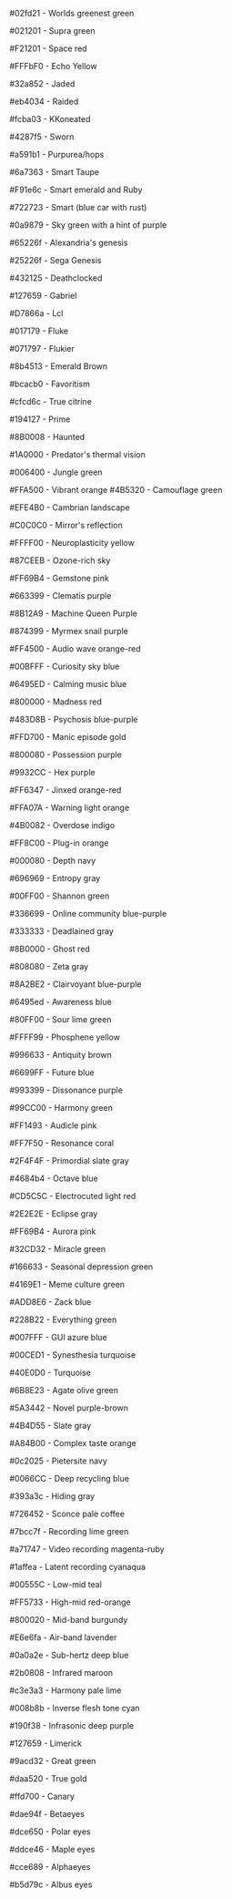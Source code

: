 #02fd21 - Worlds greenest green

#021201 - Supra green

#F21201 - Space red

#FFFbF0 - Echo Yellow

#32a852 - Jaded

#eb4034 - Raided

#fcba03 - KKoneated

#4287f5 - Sworn

#a591b1 - Purpurea/hops

#6a7363 - Smart Taupe

#F91e6c - Smart emerald and Ruby

#722723 - Smart (blue car with rust)

#0a9879 - Sky green with a hint of purple

#65226f - Alexandria's genesis

#25226f - Sega Genesis

#432125 - Deathclocked

#127659 - Gabriel

#D7866a - Lcl

#017179 - Fluke

#071797 - Flukier

#8b4513 - Emerald Brown

#bcacb0 - Favoritism

#cfcd6c - True citrine

#194127 - Prime

#8B0008 - Haunted

#1A0000 - Predator's thermal vision

#006400 - Jungle green

#FFA500 - Vibrant orange
#4B5320 - Camouflage green

#EFE4B0 - Cambrian landscape

#C0C0C0 - Mirror's reflection

#FFFF00 - Neuroplasticity yellow

#87CEEB - Ozone-rich sky

#FF69B4 - Gemstone pink

#663399 - Clematis purple

#8B12A9 - Machine Queen Purple

#874399 - Myrmex snail purple

#FF4500 - Audio wave orange-red

#00BFFF - Curiosity sky blue

#6495ED - Calming music blue

#800000 - Madness red

#483D8B - Psychosis blue-purple

#FFD700 - Manic episode gold

#800080 - Possession purple

#9932CC - Hex purple

#FF6347 - Jinxed orange-red

#FFA07A - Warning light orange

#4B0082 - Overdose indigo

#FF8C00 - Plug-in orange

#000080 - Depth navy

#696969 - Entropy gray

#00FF00 - Shannon green

#336699 - Online community blue-purple

#333333 - Deadlained gray

#8B0000 - Ghost red

#808080 - Zeta gray

#8A2BE2 - Clairvoyant blue-purple

#6495ed - Awareness blue

#80FF00 - Sour lime green

#FFFF99 - Phosphene yellow

#996633 - Antiquity brown

#6699FF - Future blue

#993399 - Dissonance purple

#99CC00 - Harmony green

#FF1493 - Audicle pink

#FF7F50 - Resonance coral

#2F4F4F - Primordial slate gray

#4684b4 - Octave blue

#CD5C5C - Electrocuted light red

#2E2E2E - Eclipse gray

#FF69B4 - Aurora pink

#32CD32 - Miracle green

#166633 - Seasonal depression green

#4169E1 - Meme culture green

#ADD8E6 - Zack blue

#228B22 - Everything green

#007FFF - GUI azure blue

#00CED1 - Synesthesia turquoise

#40E0D0 - Turquoise

#6B8E23 - Agate olive green

#5A3442 - Novel purple-brown

#4B4D55 - Slate gray

#A84B00 - Complex taste orange

#0c2025 - Pietersite navy

#0066CC - Deep recycling blue

#393a3c - Hiding gray

#726452 - Sconce pale coffee

#7bcc7f - Recording lime green

#a71747 - Video recording magenta-ruby

#1affea - Latent recording cyanaqua

#00555C - Low-mid teal

#FF5733 - High-mid red-orange

#800020 - Mid-band burgundy

#E6e6fa - Air-band lavender

#0a0a2e - Sub-hertz deep blue

#2b0808 - Infrared maroon

#c3e3a3 - Harmony pale lime

#008b8b - Inverse flesh tone cyan

#190f38 - Infrasonic deep purple

#127659 - Limerick

#9acd32 - Great green

#daa520 - True gold

#ffd700 - Canary

#dae94f - Betaeyes

#dce650 - Polar eyes

#ddce46 - Maple eyes

#cce689 - Alphaeyes

#b5d79c - Albus eyes
